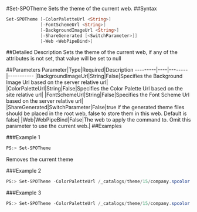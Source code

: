 #Set-SPOTheme
Sets the theme of the current web.
##Syntax
```powershell
Set-SPOTheme [-ColorPaletteUrl <String>]
             [-FontSchemeUrl <String>]
             [-BackgroundImageUrl <String>]
             [-ShareGenerated [<SwitchParameter>]]
             [-Web <WebPipeBind>]
```


##Detailed Description
 Sets the theme of the current web, if any of the attributes is not set, that value will be set to null

##Parameters
Parameter|Type|Required|Description
---------|----|--------|-----------
|BackgroundImageUrl|String|False|Specifies the Background Image Url based on the server relative url|
|ColorPaletteUrl|String|False|Specifies the Color Palette Url based on the site relative url|
|FontSchemeUrl|String|False|Specifies the Font Scheme Url based on the server relative url|
|ShareGenerated|SwitchParameter|False|true if the generated theme files should be placed in the root web, false to store them in this web. Default is false|
|Web|WebPipeBind|False|The web to apply the command to. Omit this parameter to use the current web.|
##Examples

###Example 1
```powershell
PS:> Set-SPOTheme
```
Removes the current theme

###Example 2
```powershell
PS:> Set-SPOTheme -ColorPaletteUrl /_catalogs/theme/15/company.spcolor
```


###Example 3
```powershell
PS:> Set-SPOTheme -ColorPaletteUrl /_catalogs/theme/15/company.spcolor -BackgroundImageUrl '/sites/teamsite/style library/background.png'
```

